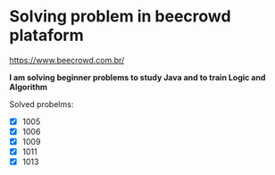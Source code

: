 # Solving problem in beecrowd plataform
https://www.beecrowd.com.br/

**I am solving beginner problems to study Java and to train Logic and Algorithm**

Solved probelms:<br>
- [x] 1005
- [x] 1006
- [x] 1009
- [x] 1011
- [x] 1013
